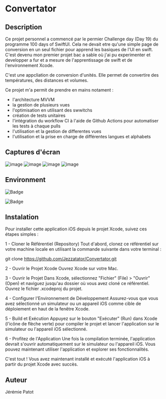 # Convertator

## Description

Ce projet personnel a commencé par le permier Challenge day (Day 19) du programme 100 days of SwiftUI. Cela ne devait etre qu'une simple page de conversion en un seul fichier pour apprend les basiques de l'UI en swift. C'est devenu mon premier projet bac a sable où j'ai pu experimenter et developper a fur et a mesure de l'apprentissage de swift et de l'environnement Xcode.

C'est une appcliation de conversion d'unités. Elle permet de convertire des températures, des distances et volumes.

Ce projet m'a permit de prendre en mains notament : 
  - l'architecture MVVM
  - la gestion de plusieurs vues
  - l'optimisation en utilisant des swwitchs
  - création de tests unitaires
  - l'intégration du workflow CI à l'aide de Github Actions pour automatiser les tests à chaque pulls
  - l'utilisation et la gestion de differentes vues
  - l'utilisation et la prise en charge de différentes langues et alphabets


## Captures d'écran

![image](https://github.com/Jezzatator/Convertator/assets/84284069/4d01db8a-eb32-444f-b341-fb8f5684ab3f)
![image](https://github.com/Jezzatator/Convertator/assets/84284069/b122fdca-f6ed-400a-b812-7a8f08a8cb38)
![image](https://github.com/Jezzatator/Convertator/assets/84284069/b4888ab5-2546-430c-8813-d1a7f81af5f1)
![image](https://github.com/Jezzatator/Convertator/assets/84284069/cef03bee-f726-4e4b-9afe-29709213f005)

## Environment

![Badge](https://img.shields.io/badge/iOS-iOS_16.0-brightgreen)

![Badge](https://img.shields.io/badge/Xcode-Xcode_14.3.1-blue)

## Instalation

Pour installer cette application iOS depuis le projet Xcode, suivez ces étapes simples :

1 - Cloner le Référentiel (Repository)
Tout d'abord, clonez ce référentiel sur votre machine locale en utilisant la commande suivante dans votre terminal :

git clone https://github.com/Jezzatator/Convertator.git

2 - Ouvrir le Projet Xcode
Ouvrez Xcode sur votre Mac.

3 - Ouvrir le Projet
Dans Xcode, sélectionnez "Fichier" (File) > "Ouvrir" (Open) et naviguez jusqu'au dossier où vous avez cloné ce référentiel. Ouvrez le fichier .xcodeproj du projet.

4 - Configurer l'Environnement de Développement
Assurez-vous que vous avez sélectionné un simulateur ou un appareil iOS comme cible de déploiement en haut de la fenêtre Xcode.

5 - Build et Exécution
Appuyez sur le bouton "Exécuter" (Run) dans Xcode (l'icône de flèche verte) pour compiler le projet et lancer l'application sur le simulateur ou l'appareil iOS sélectionné.

6 - Profitez de l'Application
Une fois la compilation terminée, l'application devrait s'ouvrir automatiquement sur le simulateur ou l'appareil iOS. Vous pouvez maintenant utiliser l'application et explorer ses fonctionnalités.

C'est tout ! Vous avez maintenant installé et exécuté l'application iOS à partir du projet Xcode avec succès.


## Auteur

Jérémie Patot





